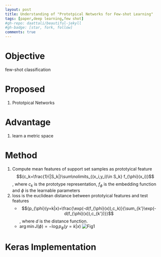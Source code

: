 ```yaml
---
layout: post
title: Understanding of "Prototpical Networks for Few-shot Learning"
tags: [paper,deep learning,few shot]
#gh-repo: daattali/beautiful-jekyll
#gh-badge: [star, fork, follow]
comments: true
---
```

# Objective
few-shot classification

# Proposed
1. Prototpical Networks

# Advantage
1. learn a metric space

# Method
1. Compute mean features of support set samples as prototyical feature
    $${c_k=\frac{1}{|S_k|}\sum\nolimits_{(x_i,y_i)\in S_k} f_{\phi}(x_i)}$$, where $c_k$ is the prototype representation, $f_{\phi}$ is the embedding function and $\phi$ is the learnable parameters
2. loss is the euclidean distance between prototyical features and test features
    - $${p_{\phi}(y=k|x)=\frac{\exp(-d(f_{\phi}(x)),c_k)}{\sum_{k'}\exp(-d(f_{\phi}(x)),c_{k'})}}$$,
    where $d$ is the distance function.
    - $\arg\min J(\phi)=-\log p_{\phi}(y=k|x)$
![Fig1](https://github.com/Issory/issory.github.io/blob/master/img/2019-07-11-PaperReading-02-prototypical/Fig1.png?raw=true)

# Keras Implementation
